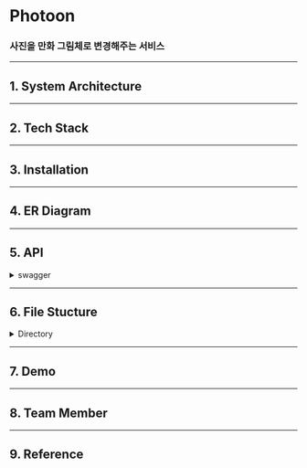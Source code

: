 # Photoon 
### 사진을 만화 그림체로 변경해주는 서비스

<hr>

## 1. System Architecture

<hr>

## 2. Tech Stack

<hr>

## 3. Installation

<hr>

## 4. ER Diagram

<hr>

## 5. API
<details>
<summary>swagger</summary>
<div markdown="1">

<br>
  
<!-- swagger 사진 -->

</div>
</details>

<hr>

## 6. File Stucture
<details>
<summary>Directory</summary>
<div markdown="1">

<br>
  
<!-- 파일 구조 사진 -->

</div>
</details>

<hr>

## 7. Demo

<hr>


## 8. Team Member

<hr>

## 9. Reference
